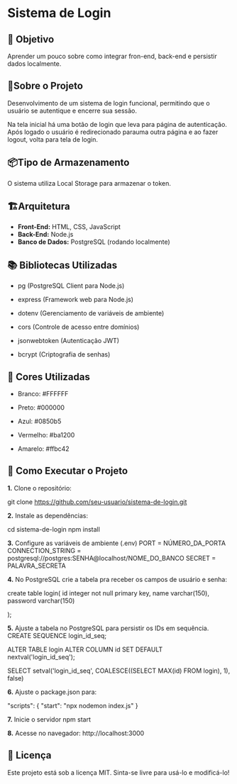 # Sistema de Login

## 🎯 Objetivo

Aprender um pouco sobre como integrar fron-end, back-end e persistir dados localmente.

## 📌Sobre o Projeto

Desenvolvimento de um sistema de login funcional, permitindo que o usuário se autentique e encerre sua sessão.

Na tela inicial há uma botão de login que leva para página de autenticação. Após logado o usuário é redirecionado parauma outra página e ao fazer logout, volta para tela de login.

## 📦Tipo de Armazenamento

O sistema utiliza Local Storage para armazenar o token.

## 🏗Arquitetura

+ **Front-End:** HTML, CSS, JavaScript
+ **Back-End:** Node.js
+ **Banco de Dados:** PostgreSQL (rodando localmente)

## 📚 Bibliotecas Utilizadas

+ pg (PostgreSQL Client para Node.js)

+ express (Framework web para Node.js)

+ dotenv (Gerenciamento de variáveis de ambiente)

+ cors (Controle de acesso entre domínios)

+ jsonwebtoken (Autenticação JWT)

+ bcrypt (Criptografia de senhas)

## 🎨 Cores Utilizadas

+ Branco: #FFFFFF

+ Preto: #000000

+ Azul: #0850b5

+ Vermelho: #ba1200

+ Amarelo: #ffbc42

## 🚀 Como Executar o Projeto

**1.** Clone o repositório:

git clone https://github.com/seu-usuario/sistema-de-login.git

**2.** Instale as dependências:

cd sistema-de-login
npm install

**3.** Configure as variáveis de ambiente (.env)
PORT = NÚMERO_DA_PORTA
CONNECTION_STRING = postgresql://postgres:SENHA@localhost/NOME_DO_BANCO
SECRET = PALAVRA_SECRETA

**4.** No PostgreSQL crie a tabela pra receber os campos de usuário e senha:

create table login(
	id integer not null primary key,
	name varchar(150),
	password varchar(150)
	
);

**5.** Ajuste a tabela no PostgreSQL para persistir os IDs em sequência.
CREATE SEQUENCE login_id_seq;

ALTER TABLE login
  ALTER COLUMN id SET DEFAULT nextval('login_id_seq');
  
SELECT setval('login_id_seq', COALESCE((SELECT MAX(id) FROM login), 1), false)


**6.** Ajuste o package.json para:
   
"scripts": {
    "start": "npx nodemon index.js"
  }

**7.** Inicie o servidor
npm start 

**8.** Acesse no navegador: http://localhost:3000

## 📝 Licença

Este projeto está sob a licença MIT. Sinta-se livre para usá-lo e modificá-lo!









